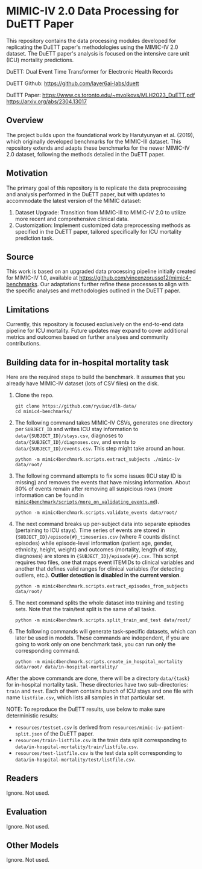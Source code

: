MIMIC-IV 2.0 Data Processing for DuETT Paper
=========================
This repository contains the data processing modules developed for replicating the DuETT paper's methodologies using the MIMIC-IV 2.0 dataset. The DuETT paper's analysis is focused on the intensive care unit (ICU) mortality predictions.

DuETT: Dual Event Time Transformer for Electronic Health Records

DuETT Github: https://github.com/layer6ai-labs/duett

DuETT Paper: https://www.cs.toronto.edu/~mvolkovs/MLH2023_DuETT.pdf https://arxiv.org/abs/2304.13017

## Overview
The project builds upon the foundational work by Harutyunyan et al. (2019), which originally developed benchmarks for the MIMIC-III dataset. This repository extends and adapts these benchmarks for the newer MIMIC-IV 2.0 dataset, following the methods detailed in the DuETT paper.

## Motivation
The primary goal of this repository is to replicate the data preprocessing and analysis performed in the DuETT paper, but with updates to accommodate the latest version of the MIMIC dataset:

1.  Dataset Upgrade: Transition from MIMIC-III to MIMIC-IV 2.0 to utilize more recent and comprehensive clinical data.
2.  Customization: Implement customized data preprocessing methods as specified in the DuETT paper, tailored specifically for ICU mortality prediction task.

## Source
This work is based on an upgraded data processing pipeline initially created for MIMIC-IV 1.0, available at https://github.com/vincenzorusso12/mimic4-benchmarks. Our adaptations further refine these processes to align with the specific analyses and methodologies outlined in the DuETT paper.

## Limitations
Currently, this repository is focused exclusively on the end-to-end data pipeline for ICU mortality. Future updates may expand to cover additional metrics and outcomes based on further analyses and community contributions.

## Building data for in-hospital mortality task

Here are the required steps to build the benchmark. It assumes that you already have MIMIC-IV dataset (lots of CSV files) on the disk. 

1. Clone the repo.

       git clone https://github.com/ryuiuc/dlh-data/
       cd mimic4-benchmarks/
    
2. The following command takes MIMIC-IV CSVs, generates one directory per `SUBJECT_ID` and writes ICU stay information to `data/{SUBJECT_ID}/stays.csv`, diagnoses to `data/{SUBJECT_ID}/diagnoses.csv`, and events to `data/{SUBJECT_ID}/events.csv`. This step might take around an hour.

       python -m mimic4benchmark.scripts.extract_subjects ./mimic-iv data/root/

3. The following command attempts to fix some issues (ICU stay ID is missing) and removes the events that have missing information. About 80% of events remain after removing all suspicious rows (more information can be found in [`mimic4benchmark/scripts/more_on_validating_events.md`](mimic4benchmark/scripts/more_on_validating_events.md)).

       python -m mimic4benchmark.scripts.validate_events data/root/

4. The next command breaks up per-subject data into separate episodes (pertaining to ICU stays). Time series of events are stored in ```{SUBJECT_ID}/episode{#}_timeseries.csv``` (where # counts distinct episodes) while episode-level information (patient age, gender, ethnicity, height, weight) and outcomes (mortality, length of stay, diagnoses) are stores in ```{SUBJECT_ID}/episode{#}.csv```. This script requires two files, one that maps event ITEMIDs to clinical variables and another that defines valid ranges for clinical variables (for detecting outliers, etc.). **Outlier detection is disabled in the current version**.

       python -m mimic4benchmark.scripts.extract_episodes_from_subjects data/root/

5. The next command splits the whole dataset into training and testing sets. Note that the train/test split is the same of all tasks.

       python -m mimic4benchmark.scripts.split_train_and_test data/root/
	
6. The following commands will generate task-specific datasets, which can later be used in models. These commands are independent, if you are going to work only on one benchmark task, you can run only the corresponding command.

       python -m mimic4benchmark.scripts.create_in_hospital_mortality data/root/ data/in-hospital-mortality/

After the above commands are done, there will be a directory `data/{task}` for in-hospital mortality task.
These directories have two sub-directories: `train` and `test`.
Each of them contains bunch of ICU stays and one file with name `listfile.csv`, which lists all samples in that particular set.

NOTE: To reproduce the DuETT results, use below to make sure deterministic results:
- `resources/testset.csv` is derived from `resources/mimic-iv-patient-split.json` of the DuETT paper.
- `resources/train-listfile.csv` is the train data split corresponding to `data/in-hospital-mortality/train/listfile.csv`.
- `resources/test-listfile.csv` is the test data split corresponding to `data/in-hospital-mortality/test/listfile.csv`.


## Readers
Ignore. Not used.


## Evaluation
Ignore. Not used.


## Other Models
Ignore. Not used.


